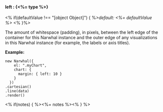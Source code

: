 #### **left** : {<%= type %>}

<% if(defaultValue !== "[object Object]") { %>*default: <%= defaultValue %>* <% }%>

The amount of whitespace (padding), in pixels, between the left edge of the container for this Narwhal instance and the outer edge of any visualizations in this Narwhal instance (for example, the labels or axis titles).

**Example:**

	new Narwhal({
	    el: ".myChart",
	    chart: {
	      margin: { left: 10 } 
	    }
	  })
	.cartesian()
	.line(data)
	.render()

<% if(notes) { %><%= notes %><% } %>

